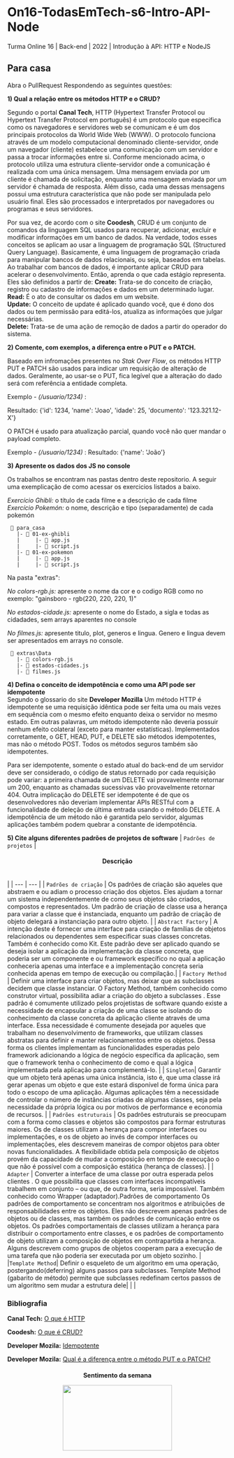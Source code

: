 # On16-TodasEmTech-s6-Intro-API-Node
Turma Online 16 | Back-end | 2022 | Introdução à API:
HTTP e NodeJS

## Para casa
Abra o PullRequest Respondendo as seguintes questões:

**1) Qual a relação entre os métodos HTTP e o CRUD?**   

Segundo o portal **Canal Tech**, HTTP (Hypertext Transfer Protocol ou Hypertext Transfer Protocol em português) é um protocolo que especifica como os navegadores e servidores web se comunicam e é um dos principais protocolos da World Wide Web (WWW). O protocolo funciona através de um modelo computacional denominado cliente-servidor, onde um navegador (cliente) estabelece uma comunicação com um servidor e passa a trocar informações entre si. Conforme mencionado acima, o protocolo utiliza uma estrutura cliente-servidor onde a comunicação é realizada com uma única mensagem. Uma mensagem enviada por um cliente é chamada de solicitação, enquanto uma mensagem enviada por um servidor é chamada de resposta. Além disso, cada uma dessas mensagens possui uma estrutura característica que não pode ser manipulada pelo usuário final. Eles são processados ​​e interpretados por navegadores ou programas e seus servidores.  

Por sua vez, de acordo com o site **Coodesh**, CRUD é um conjunto de comandos da linguagem SQL usados ​​para recuperar, adicionar, excluir e modificar informações em um banco de dados. Na verdade, todos esses conceitos se aplicam ao usar a linguagem de programação SQL (Structured Query Language). Basicamente, é uma linguagem de programação criada para manipular bancos de dados relacionais, ou seja, baseados em tabelas. Ao trabalhar com bancos de dados, é importante aplicar CRUD para acelerar o desenvolvimento. Então, aprenda o que cada estágio representa. Eles são definidos a partir de: 
**Create:** Trata-se do conceito de criação, registro ou cadastro de informações e dados em um determinado lugar.  
**Read:** É o ato de consultar os dados em um website.  
**Update:** O conceito de update é aplicado quando você, que é dono dos dados ou tem permissão para editá-los, atualiza as informações que julgar necessárias.  
**Delete:** Trata-se de uma ação de remoção de dados a partir do operador do sistema. 


**2) Comente, com exemplos, a diferença entre o PUT e o PATCH.**

Baseado em infromações presentes no *Stak Over Flow*, os métodos HTTP PUT e PATCH são usados para indicar um requisição de alteração de dados. Geralmente, ao usar-se o PUT, fica legível que a alteração do dado será com referência a entidade completa.

Exemplo - *(/usuario/1234)* :

Resultado: {'id': 1234, 'name': 'Joao', 'idade': 25, 'documento': '123.321.12-X'}

O PATCH é usado para atualização parcial, quando você não quer mandar o payload completo.

Exemplo - *(/usuario/1234)* :
Resultado: {'name': 'João'}

**3) Apresente os dados dos JS no console**  

Os trabalhos se encontram nas pastas dentro deste repositorio. A seguir uma exemplicação de como acessar os exercicios listados a baixo.  

 *Exercício Ghibli:* o título de cada filme e a descrição de cada filme  
 *Exercício Pokemón:* o nome, descrição e tipo (separadamente) de cada pokemón  

```
 📁 para_casa
   |- 📁 01-ex-ghibli
   |     |- 📄 app.js
   |     |- 📄 script.js
   |- 📁 01-ex-pokemon
   |     |- 📄 app.js
   |     |- 📄 script.js
```

Na pasta "extras":

*No colors-rgb.js:* apresente o nome da cor e o codigo RGB como no exemplo: "gainsboro - rgb(220, 220, 220, 1)"  

*No estados-cidade.js:* apresente o nome do Estado, a sigla e todas as cidadades, sem arrays aparentes no console  

*No filmes.js:* apresente titulo, plot, generos e lingua. Genero e lingua devem ser apresentados em arrays no console.
```
 📁 extras\Data
   |- 📄 colors-rgb.js
   |- 📄 estados-cidades.js
   |- 📄 filmes.js
```

**4) Defina o conceito de idempotência e como uma API pode ser idempotente**  
Segundo o glossario do site **Developer Mozilla** Um método HTTP é idempotente se uma requisição idêntica pode ser feita uma ou mais vezes em sequência com o mesmo efeito enquanto deixa o servidor no mesmo estado. Em outras palavras, um método idempotente não deveria possuir nenhum efeito colateral (exceto para manter estatísticas). Implementados corretamente, o GET, HEAD, PUT, e DELETE são métodos idempotentes, mas não o método POST. Todos os métodos  seguros também são idempotentes.

Para ser idempotente, somente o estado atual do back-end de um servidor deve ser considerado, o código de status retornado por cada requisição pode variar: a primeira chamada de um DELETE vai provavelmente retornar um 200, enquanto as chamadas sucessivas vão provavelmente retornar 404. Outra implicação do DELETE ser idempotente é de que os desenvolvedores não deveriam implementar APIs RESTful com a funcionalidade de deleção de última entrada usando o método DELETE. A idempotência de um método não é garantida pelo servidor, algumas aplicações também podem quebrar a constante de idempotência.


**5) Cite alguns diferentes padrões de projetos de software**
| `Padrões de projetos` | <h4 align="center"> **Descrição** </h4><br/> |
| --- | --- |
| `Padrões de criação` | Os padrões de criação são aqueles que abstraem e ou adiam o processo criação dos objetos. Eles ajudam a tornar um sistema independentemente de como seus objetos são criados, compostos e representados. Um padrão de criação de classe usa a herança para variar a classe que é instanciada, enquanto um padrão de criação de objeto delegará a instanciação para outro objeto. |
| `Abstract Factory` | A intenção deste é fornecer uma interface para criação de famílias de objetos relacionados ou dependentes sem especificar suas classes concretas. Também é conhecido como Kit. Este padrão deve ser aplicado quando se deseja isolar a aplicação da implementação da classe concreta, que poderia ser um componente e ou framework específico no qual a aplicação conheceria apenas uma interface e a implementação concreta seria conhecida apenas em tempo de execução ou compilação.|
| `Factory Method` | Definir uma interface para criar objetos, mas deixar que as subclasses decidem que classe instanciar. O Factory Method, também conhecido como construtor virtual, possibilita adiar a criação do objeto a subclasses . Esse padrão é comumente utilizado pelos projetistas de software quando existe a necessidade de encapsular a criação de uma classe se isolando do conhecimento da classe concreta da aplicação cliente através de uma interface. Essa necessidade é comumente desejada por aqueles que trabalham no desenvolvimento de frameworks, que utilizam classes abstratas para definir e manter relacionamentos entre os objetos. Dessa forma os clientes implementam as funcionalidades esperadas pelo framework adicionando a lógica de negócio específica da aplicação, sem que o framework tenha o conhecimento de como e qual a lógica implementada pela aplicação para complementá-lo. |
| `Singleton`| Garantir que um objeto terá apenas uma única instância, isto é, que uma classe irá gerar apenas um objeto e que este estará disponível de forma única para todo o escopo de uma aplicação. Algumas aplicações têm a necessidade de controlar o número de instâncias criadas de algumas classes, seja pela necessidade da própria lógica ou por motivos de performance e economia de recursos. |
| `Padrões estruturais` | Os padrões estruturais se preocupam com a forma como classes e objetos são compostos para formar estruturas maiores. Os de classes utilizam a herança para compor interfaces ou implementações, e os de objeto ao invés de compor interfaces ou implementações, eles descrevem maneiras de compor objetos para obter novas funcionalidades. A flexibilidade obtida pela composição de objetos provém da capacidade de mudar a composição em tempo de execução o que não é possível com a composição estática (herança de classes). |
| `Adapter` | Converter a interface de uma classe por outra esperada pelos clientes . O que possibilita que classes com interfaces incompatíveis trabalhem em conjunto – ou que, de outra forma, seria impossível. Também conhecido como Wrapper (adaptador).Padrões de comportamento Os padrões de comportamento se concentram nos algoritmos e atribuições de responsabilidades entre os objetos. Eles não descrevem apenas padrões de objetos ou de classes, mas também os padrões de comunicação entre os objetos. Os padrões comportamentais de classes utilizam a herança para distribuir o comportamento entre classes, e os padrões de comportamento de objeto utilizam a composição de objetos em contrapartida a herança. Alguns descrevem como grupos de objetos cooperam para a execução de uma tarefa que não poderia ser executada por um objeto sozinho. |
|`Template Method`| Definir o esqueleto de um algoritmo em uma operação, postergando(deferring) alguns passos para subclasses. Template Method (gabarito de método) permite que subclasses redefinam certos passos de um algoritmo sem mudar a estrutura dele|
| |
### Bibliografia
  

**Canal Tech:**  [O que é HTTP](https://canaltech.com.br/internet/o-que-e-http/)    

**Coodesh:** [O que é CRUD?](https://coodesh.com/blog/dicionario/o-que-e-crud/)

**Developer Mozila:** [Idempotente](https://developer.mozilla.org/pt-BR/docs/Glossary/Idempotent)  

**Developer Mozila:** [Qual é a diferença entre o método PUT e o PATCH?](https://pt.stackoverflow.com/questions/217894/qual-%C3%A9-a-diferen%C3%A7a-entre-o-m%C3%A9todo-put-e-o-patch#:~:text=Em%20poucas%20palavras%2C%20os%20m%C3%A9todos,com%20refer%C3%AAncia%20a%20entidade%20completa.&text=O%20PATCH%20%C3%A9%20usado%20para,quer%20mandar%20o%20payload%20completo.)  


<h4 align="center"> Sentimento da semana  

<img src="https://capricho.abril.com.br/wp-content/uploads/2016/05/britney.gif" width="250" height="150" /> </h4> <br>
